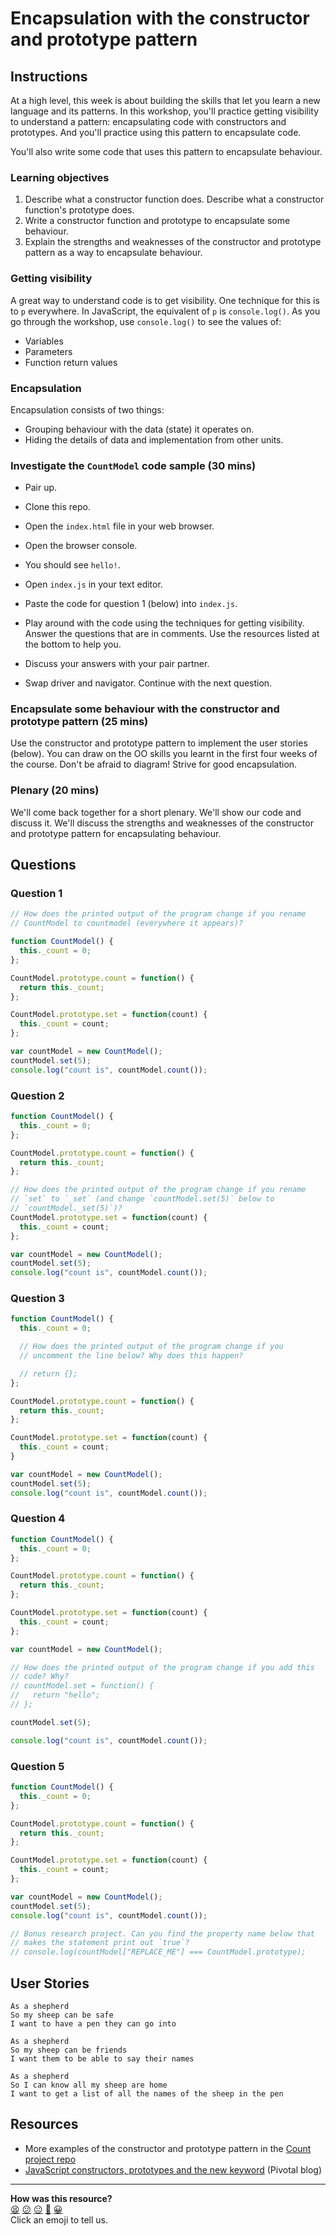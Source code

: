 # Encapsulation with the constructor and prototype pattern

## Instructions

At a high level, this week is about building the skills that let you learn a new language and its patterns.  In this workshop, you'll practice getting visibility to understand a pattern: encapsulating code with constructors and prototypes.  And you'll practice using this pattern to encapsulate code.

You'll also write some code that uses this pattern to encapsulate behaviour.

### Learning objectives

1. Describe what a constructor function does.  Describe what a constructor function's prototype does.
2. Write a constructor function and prototype to encapsulate some behaviour.
3. Explain the strengths and weaknesses of the constructor and prototype pattern as a way to encapsulate behaviour.

### Getting visibility

A great way to understand code is to get visibility.  One technique for this is to `p` everywhere.   In JavaScript, the equivalent of `p` is `console.log()`. As you go through the workshop, use `console.log()` to see the values of:

* Variables
* Parameters
* Function return values

### Encapsulation

Encapsulation consists of two things:

* Grouping behaviour with the data (state) it operates on.
* Hiding the details of data and implementation from other units.

### Investigate the `CountModel` code sample (30 mins)

* Pair up.

* Clone this repo.

* Open the `index.html` file in your web browser.

* Open the browser console.

* You should see `hello!`.

* Open `index.js` in your text editor.

* Paste the code for question 1 (below) into `index.js`.

* Play around with the code using the techniques for getting visibility. Answer the questions that are in comments.  Use the resources listed at the bottom to help you.

* Discuss your answers with your pair partner.

* Swap driver and navigator.  Continue with the next question.

### Encapsulate some behaviour with the constructor and prototype pattern (25 mins)

Use the constructor and prototype pattern to implement the user stories (below).  You can draw on the OO skills you learnt in the first four weeks of the course.  Don't be afraid to diagram! Strive for good encapsulation.

### Plenary (20 mins)

We'll come back together for a short plenary.  We'll show our code and discuss it.  We'll discuss the strengths and weaknesses of the constructor and prototype pattern for encapsulating behaviour.

## Questions

### Question 1

```js
// How does the printed output of the program change if you rename
// CountModel to countmodel (everywhere it appears)?

function CountModel() {
  this._count = 0;
};

CountModel.prototype.count = function() {
  return this._count;
};

CountModel.prototype.set = function(count) {
  this._count = count;
};

var countModel = new CountModel();
countModel.set(5);
console.log("count is", countModel.count());
```

### Question 2

```js
function CountModel() {
  this._count = 0;
};

CountModel.prototype.count = function() {
  return this._count;
};

// How does the printed output of the program change if you rename
// `set` to `_set` (and change `countModel.set(5)` below to
// `countModel._set(5)`)?
CountModel.prototype.set = function(count) {
  this._count = count;
};

var countModel = new CountModel();
countModel.set(5);
console.log("count is", countModel.count());
```

### Question 3

```js
function CountModel() {
  this._count = 0;

  // How does the printed output of the program change if you
  // uncomment the line below? Why does this happen?

  // return {};
};

CountModel.prototype.count = function() {
  return this._count;
};

CountModel.prototype.set = function(count) {
  this._count = count;
}

var countModel = new CountModel();
countModel.set(5);
console.log("count is", countModel.count());
```

### Question 4

```js
function CountModel() {
  this._count = 0;
};

CountModel.prototype.count = function() {
  return this._count;
};

CountModel.prototype.set = function(count) {
  this._count = count;
};

var countModel = new CountModel();

// How does the printed output of the program change if you add this
// code? Why?
// countModel.set = function() {
//   return "hello";
// };

countModel.set(5);

console.log("count is", countModel.count());
```

### Question 5

```js
function CountModel() {
  this._count = 0;
};

CountModel.prototype.count = function() {
  return this._count;
};

CountModel.prototype.set = function(count) {
  this._count = count;
};

var countModel = new CountModel();
countModel.set(5);
console.log("count is", countModel.count());

// Bonus research project. Can you find the property name below that
// makes the statement print out `true`?
// console.log(countModel["REPLACE_ME"] === CountModel.prototype);
```

## User Stories

```
As a shepherd
So my sheep can be safe
I want to have a pen they can go into
```

```
As a shepherd
So my sheep can be friends
I want them to be able to say their names
```

```
As a shepherd
So I can know all my sheep are home
I want to get a list of all the names of the sheep in the pen
```

## Resources

- More examples of the constructor and prototype pattern in the [Count project repo](https://github.com/maryrosecook/count)
- [JavaScript constructors, prototypes and the new keyword](https://blog.pivotal.io/labs/labs/javascript-constructors-prototypes-and-the-new-keyword) (Pivotal blog)

<!-- BEGIN GENERATED SECTION DO NOT EDIT -->

---

**How was this resource?**  
[😫](https://airtable.com/shrUJ3t7KLMqVRFKR?prefill_Repository=skills-workshops&prefill_File=week-5/encapsulation_with_constructor_and_prototype_pattern/README.md&prefill_Sentiment=😫) [😕](https://airtable.com/shrUJ3t7KLMqVRFKR?prefill_Repository=skills-workshops&prefill_File=week-5/encapsulation_with_constructor_and_prototype_pattern/README.md&prefill_Sentiment=😕) [😐](https://airtable.com/shrUJ3t7KLMqVRFKR?prefill_Repository=skills-workshops&prefill_File=week-5/encapsulation_with_constructor_and_prototype_pattern/README.md&prefill_Sentiment=😐) [🙂](https://airtable.com/shrUJ3t7KLMqVRFKR?prefill_Repository=skills-workshops&prefill_File=week-5/encapsulation_with_constructor_and_prototype_pattern/README.md&prefill_Sentiment=🙂) [😀](https://airtable.com/shrUJ3t7KLMqVRFKR?prefill_Repository=skills-workshops&prefill_File=week-5/encapsulation_with_constructor_and_prototype_pattern/README.md&prefill_Sentiment=😀)  
Click an emoji to tell us.

<!-- END GENERATED SECTION DO NOT EDIT -->

